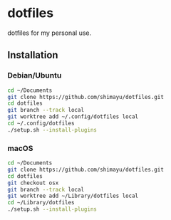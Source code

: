 dotfiles
========

dotfiles for my personal use.

Installation
------------

### Debian/Ubuntu

```sh
cd ~/Documents
git clone https://github.com/shimayu/dotfiles.git
cd dotfiles
git branch --track local
git worktree add ~/.config/dotfiles local
cd ~/.config/dotfiles
./setup.sh --install-plugins
```

### macOS

```sh
cd ~/Documents
git clone https://github.com/shimayu/dotfiles.git
cd dotfiles
git checkout osx
git branch --track local
git worktree add ~/Library/dotfiles local
cd ~/Library/dotfiles
./setup.sh --install-plugins
```
